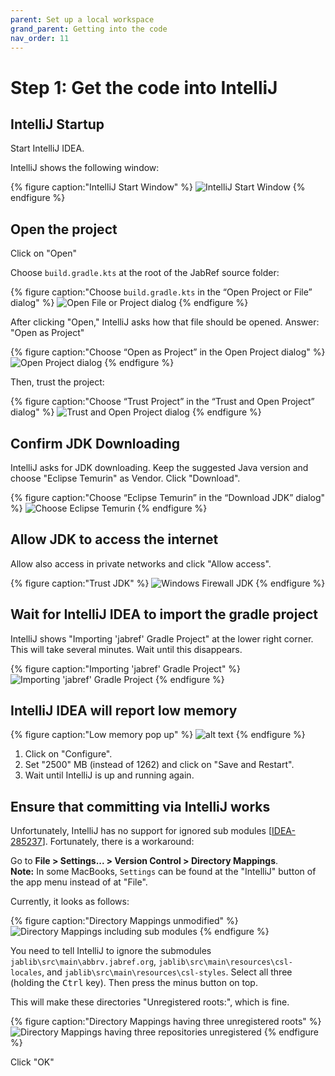 ```yaml
---
parent: Set up a local workspace
grand_parent: Getting into the code
nav_order: 11
---
```


# Step 1: Get the code into IntelliJ

## IntelliJ Startup

Start IntelliJ IDEA.

IntelliJ shows the following window:

{% figure caption:"IntelliJ Start Window" %}
![IntelliJ Start Window](guidelines-intellij-start-window.png)
{% endfigure %}

## Open the project

Click on "Open"

Choose `build.gradle.kts` at the root of the JabRef source folder:

{% figure caption:"Choose `build.gradle.kts` in the “Open Project or File” dialog" %}
![Open File or Project dialog](11-3-choose-build-gradle-kts.png)
{% endfigure %}

After clicking "Open," IntelliJ asks how that file should be opened.
Answer: "Open as Project"

{% figure caption:"Choose “Open as Project” in the Open Project dialog" %}
![Open Project dialog](11-4-guidelines-choose-open-as-project.png)
{% endfigure %}

Then, trust the project:

{% figure caption:"Choose “Trust Project” in the “Trust and Open Project” dialog" %}
![Trust and Open Project dialog](12-05-guidelines-trust-project.png)
{% endfigure %}

## Confirm JDK Downloading

IntelliJ asks for JDK downloading.
Keep the suggested Java version and choose "Eclipse Temurin" as Vendor.
Click "Download".

{% figure caption:"Choose “Eclipse Temurin” in the “Download JDK” dialog" %}
![Choose Eclipse Temurin](12-06-download-jdk-temurin.png)
{% endfigure %}

## Allow JDK to access the internet

Allow also access in private networks and click "Allow access".

{% figure caption:"Trust JDK" %}
![Windows Firewall JDK](12-07-trust-firewall.png)
{% endfigure %}

## Wait for IntelliJ IDEA to import the gradle project

IntelliJ shows "Importing 'jabref' Gradle Project" at the lower right corner.
This will take several minutes.
Wait until this disappears.

{% figure caption:"Importing 'jabref' Gradle Project" %}
![Importing 'jabref' Gradle Project](12-08-importing-project.png)
{% endfigure %}

## IntelliJ IDEA will report low memory

{% figure caption:"Low memory pop up" %}
![alt text](12-09-low-memory.png)
{% endfigure %}

1. Click on "Configure".
2. Set "2500" MB (instead of 1262) and click on "Save and Restart".
3. Wait until IntelliJ is up and running again.

## Ensure that committing via IntelliJ works

Unfortunately, IntelliJ has no support for ignored sub modules [[IDEA-285237](https://youtrack.jetbrains.com/issue/IDEA-285237/ignored-changes-in-submodules-are-still-visible-in-the-commit-window)].
Fortunately, there is a workaround:

Go to **File > Settings... > Version Control > Directory Mappings**.<br>
**Note:** In some MacBooks, `Settings` can be found at the "IntelliJ" button of the app menu instead of at "File".

Currently, it looks as follows:

{% figure caption:"Directory Mappings unmodified" %}
![Directory Mappings including sub modules](12-12-intellij-directory-mappings-unmodified.png)
{% endfigure %}

You need to tell IntelliJ to ignore the submodules `jablib\src\main\abbrv.jabref.org`, `jablib\src\main\resources\csl-locales`, and `jablib\src\main\resources\csl-styles`.
Select all three (holding the <kbd>Ctrl</kbd> key).
Then press the minus button on top.

This will make these directories "Unregistered roots:", which is fine.

{% figure caption:"Directory Mappings having three unregistered roots" %}
![Directory Mappings having three repositories unregistered](12-13-intellij-directory-mappings-unregistered-roots.png)
{% endfigure %}

Click "OK"

<!-- markdownlint-disable-file MD033 -->
